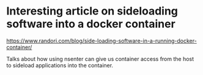 # Interesting article on sideloading software into a docker container

https://www.randori.com/blog/side-loading-software-in-a-running-docker-container/

Talks about how using nsenter can give us container access from the host
to sideload applications into the container.



